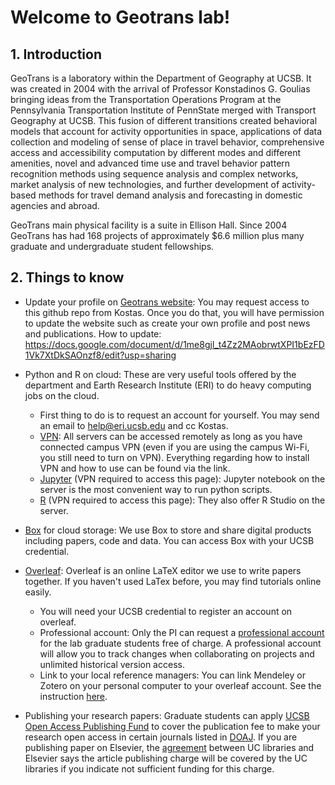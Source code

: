 # Welcome to Geotrans lab!

## 1. Introduction
GeoTrans is a laboratory within the Department of Geography at UCSB. It was created in 2004 with the arrival of Professor Konstadinos G. Goulias bringing ideas from the Transportation Operations Program at the Pennsylvania Transportation Institute of PennState merged with Transport Geography at UCSB. This fusion of different transitions created behavioral models that account for activity opportunities in space, applications of data collection and modeling of sense of place in travel behavior, comprehensive access and accessibility computation by different modes and different amenities, novel and advanced time use and travel behavior pattern recognition methods using sequence analysis and complex networks, market analysis of new technologies, and further development of activity-based methods for travel demand analysis and forecasting in domestic agencies and abroad. 

GeoTrans main physical facility is a suite in Ellison Hall. Since 2004 GeoTrans has had 168 projects of approximately $6.6 million plus many graduate and undergraduate student fellowships.


## 2. Things to know
- Update your profile on [Geotrans website](https://geotrans.geog.ucsb.edu/people.html): You may request access to this github repo from Kostas. Once you do that, you will have permission to update the website such as create your own profile and post news and publications. 
How to update: https://docs.google.com/document/d/1me8gjl_t4Zz2MAobrwtXPI1bEzFD1Vk7XtDkSAOnzf8/edit?usp=sharing


- Python and R on cloud: 
These are very useful tools offered by the department and Earth Research Institute (ERI) to do heavy computing jobs on the cloud.  
    - First thing to do is to request an account for yourself. You may send an email to help@eri.ucsb.edu and cc Kostas. 
    - [VPN](https://www.it.ucsb.edu/vpn): All servers can be accessed remotely as long as you have connected campus VPN (even if you are using the campus Wi-Fi, you still need to turn on VPN). Everything regarding how to install VPN and how to use can be found via the link.
    - [Jupyter](https://wiki-sysadm.eri.ucsb.edu/Jupyter) (VPN required to access this page): Jupyter notebook on the server is the most convenient way to run python scripts.
    - [R](https://wiki-sysadm.eri.ucsb.edu/R) (VPN required to access this page): They also offer R Studio on the server. 

- [Box](https://ucsb.app.box.com/) for cloud storage: We use Box to store and share digital products including papers, code and data. You can access Box with your UCSB credential. 

- [Overleaf](https://www.overleaf.com/): Overleaf is an online LaTeX editor we use to write papers together. If you haven't used LaTex before, you may find tutorials online easily. 
    - You will need your UCSB credential to register an account on overleaf. 
    - Professional account: Only the PI can request a <a href="https://docs.google.com/forms/u/1/d/e/1FAIpQLSfuuV4gZ-Bb1QPA02of398l1_1Wy6ZRhNBW90JnQ10TBQbmBA/viewform" target="_blank">professional account</a> for the lab graduate students free of charge. A professional account will allow you to track changes when collaborating on projects and unlimited historical version access.  
    - Link to your local reference managers: You can link Mendeley or Zotero on your personal computer to your overleaf account. See the instruction [here](https://www.overleaf.com/learn/how-to/How_to_link_your_Overleaf_account_to_Mendeley_and_Zotero).


- Publishing your research papers: Graduate students can apply [UCSB Open Access Publishing Fund](https://www.library.ucsb.edu/ucsb-open-access-publishing-fund) to cover the publication fee to make your research open access in certain journals listed in [DOAJ](https://doaj.org/). If you are publishing paper on Elsevier, the [agreement](https://osc.universityofcalifornia.edu/for-authors/publishing-discounts/elsevier-oa-agreement/) between UC libraries and Elsevier says the article publishing charge will be covered by the UC libraries if you indicate not sufficient funding for this charge.

